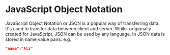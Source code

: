 # JavaScript Object Notation
JavaScript Object Notation or JSON is a popular way of transferring data.
It's used to transfer data between client and server.
While. origionally created for JavaScript, JSON can be used by any language.
In JSON data is stored in name,value pairs.
e.g.
```json
"name":"Ali"
```
